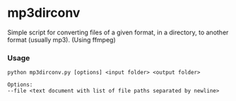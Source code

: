 # mp3dirconv

Simple script for converting files of a given format, in a directory, to another format (usually mp3). (Using ffmpeg)

### Usage
```commandline
python mp3dirconv.py [options] <input folder> <output folder>

Options:
--file <text document with list of file paths separated by newline>
```

